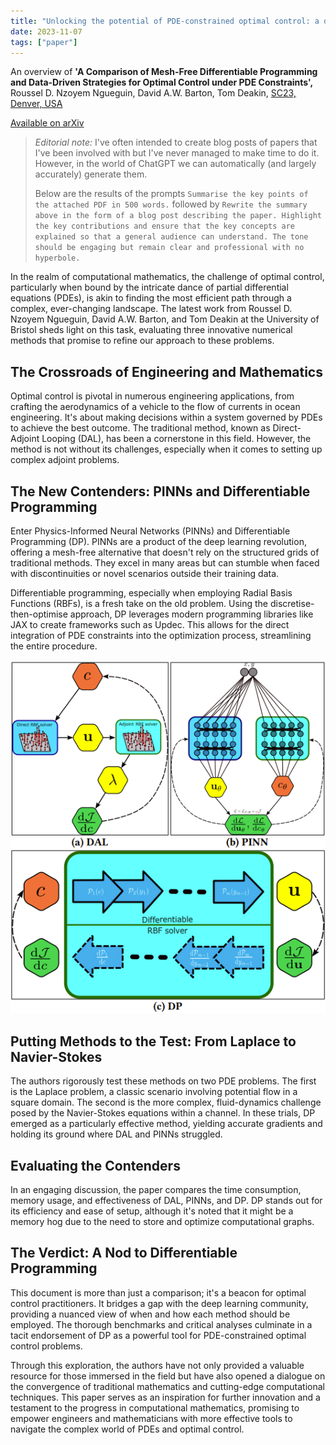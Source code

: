 ```yaml
---
title: "Unlocking the potential of PDE-constrained optimal control: a dive into numerical methods"
date: 2023-11-07
tags: ["paper"]
---
```


An overview of **'A Comparison of Mesh-Free Differentiable Programming and Data-Driven Strategies for Optimal Control under PDE Constraints',** Roussel D. Nzoyem Ngueguin, David A.W. Barton, Tom Deakin, [SC23, Denver, USA](https://sc23.supercomputing.org/)

[Available on arXiv](https://arxiv.org/abs/2310.02286)

> *Editorial note:* I've often intended to create blog posts of papers that I've been involved with but I've never managed to make time to do it. However, in the world of ChatGPT we can automatically (and largely accurately) generate them.
>
> Below are the results of the prompts `Summarise the key points of the attached PDF in 500 words.` followed by `Rewrite the summary above in the form of a blog post describing the paper. Highlight the key contributions and ensure that the key concepts are explained so that a general audience can understand. The tone should be engaging but remain clear and professional with no hyperbole.`

In the realm of computational mathematics, the challenge of optimal control, particularly when bound by the intricate dance of partial differential equations (PDEs), is akin to finding the most efficient path through a complex, ever-changing landscape. The latest work from Roussel D. Nzoyem Ngueguin, David A.W. Barton, and Tom Deakin at the University of Bristol sheds light on this task, evaluating three innovative numerical methods that promise to refine our approach to these problems.

## The Crossroads of Engineering and Mathematics

Optimal control is pivotal in numerous engineering applications, from crafting the aerodynamics of a vehicle to the flow of currents in ocean engineering. It's about making decisions within a system governed by PDEs to achieve the best outcome. The traditional method, known as Direct-Adjoint Looping (DAL), has been a cornerstone in this field. However, the method is not without its challenges, especially when it comes to setting up complex adjoint problems.

## The New Contenders: PINNs and Differentiable Programming

Enter Physics-Informed Neural Networks (PINNs) and Differentiable Programming (DP). PINNs are a product of the deep learning revolution, offering a mesh-free alternative that doesn't rely on the structured grids of traditional methods. They excel in many areas but can stumble when faced with discontinuities or novel scenarios outside their training data.

Differentiable programming, especially when employing Radial Basis Functions (RBFs), is a fresh take on the old problem. Using the discretise-then-optimise approach, DP leverages modern programming libraries like JAX to create frameworks such as Updec. This allows for the direct integration of PDE constraints into the optimization process, streamlining the entire procedure.

![An illustration of the architectures of DAL, PINNs, and DP](./dal-pinn-dp.png#center)

## Putting Methods to the Test: From Laplace to Navier-Stokes

The authors rigorously test these methods on two PDE problems. The first is the Laplace problem, a classic scenario involving potential flow in a square domain. The second is the more complex, fluid-dynamics challenge posed by the Navier-Stokes equations within a channel. In these trials, DP emerged as a particularly effective method, yielding accurate gradients and holding its ground where DAL and PINNs struggled.

## Evaluating the Contenders

In an engaging discussion, the paper compares the time consumption, memory usage, and effectiveness of DAL, PINNs, and DP. DP stands out for its efficiency and ease of setup, although it's noted that it might be a memory hog due to the need to store and optimize computational graphs.

## The Verdict: A Nod to Differentiable Programming

This document is more than just a comparison; it's a beacon for optimal control practitioners. It bridges a gap with the deep learning community, providing a nuanced view of when and how each method should be employed. The thorough benchmarks and critical analyses culminate in a tacit endorsement of DP as a powerful tool for PDE-constrained optimal control problems.

Through this exploration, the authors have not only provided a valuable resource for those immersed in the field but have also opened a dialogue on the convergence of traditional mathematics and cutting-edge computational techniques. This paper serves as an inspiration for further innovation and a testament to the progress in computational mathematics, promising to empower engineers and mathematicians with more effective tools to navigate the complex world of PDEs and optimal control.
